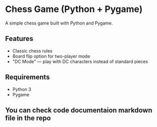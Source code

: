 # Chess Game (Python + Pygame)

A simple chess game built with Python and Pygame.

## Features

- Classic chess rules
- Board flip option for two-player mode
- "DC Mode" — play with DC characters instead of standard pieces

## Requirements

- Python 3
- Pygame

## You can check code documentaion markdown file in the repo
